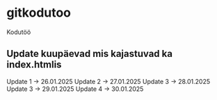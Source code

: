 # gitkodutoo
Kodutöö

## Update kuupäevad mis kajastuvad ka index.htmlis

Update 1 ->     26.01.2025
Update 2 ->     27.01.2025
Update 3 ->     28.01.2025
Update 3 ->     29.01.2025
Update 4 ->     30.01.2025